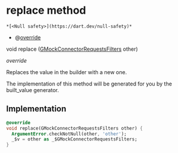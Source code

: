 


# replace method




    *[<Null safety>](https://dart.dev/null-safety)*



- @[override](https://api.flutter.dev/flutter/dart-core/override-constant.html)

void replace
([GMockConnectorRequestsFilters](../../third_party_yonomi_graphql_schema___generated___schema.docs.schema.gql/GMockConnectorRequestsFilters-class.md) other)

_override_



<p>Replaces the value in the builder with a new one.</p>
<p>The implementation of this method will be generated for you by the
built_value generator.</p>



## Implementation

```dart
@override
void replace(GMockConnectorRequestsFilters other) {
  ArgumentError.checkNotNull(other, 'other');
  _$v = other as _$GMockConnectorRequestsFilters;
}
```







